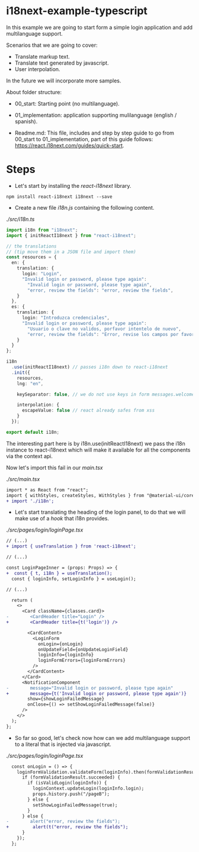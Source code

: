 # i18next-example-typescript

In this example we are going to start form a simple login application and add multilanguage support.

Scenarios that we are going to cover:

- Translate markup text.
- Translate text generated by javascript.
- User interpolation.

In the future we will incorporate more samples.

About folder structure:

- 00_start: Starting point (no multilanguage).

- 01_implementation: application supporting mulilanguage (english / spanish).

- Readme.md: This file, includes and step by step guide to go from 00_start to 01_implementation, part of this
  guide follows: https://react.i18next.com/guides/quick-start.

# Steps

- Let's start by installing the _react-i18next_ library.

```
npm install react-i18next i18next --save
```

- Create a new file _i18n.js_ containing the following content.

_./src/i18n.ts_

```typescript
import i18n from "i18next";
import { initReactI18next } from "react-i18next";

// the translations
// (tip move them in a JSON file and import them)
const resources = {
  en: {
    translation: {
      login: "Login",
      "Invalid login or password, please type again":
        "Invalid login or password, please type again",
        "error, review the fields": "error, review the fields",
    }
  },
  es: {
    translation: {
      login: "Introduzca credenciales",
      "Invalid login or password, please type again":
        "Usuario o clave no validos, porfavor intentelo de nuevo",
        "error, review the fields": "Error, revise los campos por favor",
    }
  }
};

i18n
  .use(initReactI18next) // passes i18n down to react-i18next
  .init({
    resources,
    lng: "en",

    keySeparator: false, // we do not use keys in form messages.welcome

    interpolation: {
      escapeValue: false // react already safes from xss
    }
  });

export default i18n;
```

The interesting part here is by i18n.use(initReactI18next) we pass the i18n instance to react-i18next which will make it available for all the components via the context api.

Now let's import this fail in our _main.tsx_

_./src/main.tsx_

```diff
import * as React from "react";
import { withStyles, createStyles, WithStyles } from "@material-ui/core/styles";
+ import './i18n';
```

- Let's start translating the heading of the login panel, to do that
  we will make use of a _hook_ that i18n provides.

_./src/pages/login/loginPage.tsx_

```diff
// (...)
+ import { useTranslation } from 'react-i18next';

// (...)

const LoginPageInner = (props: Props) => {
+  const { t, i18n } = useTranslation();
  const { loginInfo, setLoginInfo } = useLogin();

// (...)

  return (
    <>
      <Card className={classes.card}>
-        <CardHeader title="Login" />
+        <CardHeader title={t('login')} />

        <CardContent>
          <LoginForm
            onLogin={onLogin}
            onUpdateField={onUpdateLoginField}
            loginInfo={loginInfo}
            loginFormErrors={loginFormErrors}
          />
        </CardContent>
      </Card>
      <NotificationComponent
-        message="Invalid login or password, please type again"
+        message={t('Invalid login or password, please type again')}
        show={showLoginFailedMessage}
        onClose={() => setShowLoginFailedMessage(false)}
      />
    </>
  );
};
```

- So far so good, let's check now how can we add multilanguage support to a literal that
  is injected via javascript.

_./src/pages/login/loginPage.tsx_

```diff
  const onLogin = () => {
    loginFormValidation.validateForm(loginInfo).then(formValidationResult => {
      if (formValidationResult.succeeded) {
        if (isValidLogin(loginInfo)) {
          loginContext.updateLogin(loginInfo.login);
          props.history.push("/pageB");
        } else {
          setShowLoginFailedMessage(true);
        }
      } else {
-        alert("error, review the fields");
+         alert(t("error, review the fields");
      }
    });
  };
```
